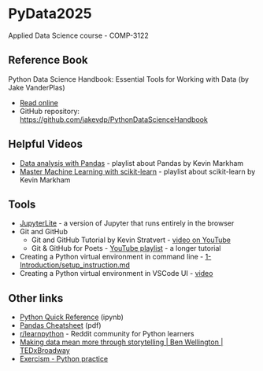 # PyData2025
Applied Data Science course - COMP-3122

## Reference Book
Python Data Science Handbook: Essential Tools for Working with Data (by Jake VanderPlas)  
- [Read online](https://jakevdp.github.io/PythonDataScienceHandbook/)
- GitHub repository: https://github.com/jakevdp/PythonDataScienceHandbook

## Helpful Videos
 - [Data analysis with Pandas](https://www.youtube.com/watch?v=yzIMircGU5I&list=PL5-da3qGB5ICCsgW1MxlZ0Hq8LL5U3u9y&index=1) - playlist about Pandas by Kevin Markham
 - [Master Machine Learning with scikit-learn](https://www.youtube.com/watch?v=vUSFLs8w_dg&list=PL5-da3qGB5IDEeI0D8Y4Z5KLVmHgpgA-6) - playlist about scikit-learn by Kevin Markham

## Tools
 - [JupyterLite](https://jupyterlite.github.io/demo/lab/index.html) - a version of Jupyter that runs entirely in the browser
 - Git and GitHub
   - Git and GitHub Tutorial by Kevin Stratvert - [video on YouTube](https://www.youtube.com/watch?v=tRZGeaHPoaw)
   - Git & GitHub for Poets - [YouTube playlist](https://www.youtube.com/playlist?list=PLRqwX-V7Uu6ZF9C0YMKuns9sLDzK6zoiV) - a longer tutorial
 - Creating a Python virtual environment in command line - [1-Introduction/setup_instruction.md](1-Introduction/setup_instruction.md)
 - Creating a Python virtual environment in VSCode UI - [video](https://drive.google.com/file/d/1la5G4q_cjCHWU4myUb5CH_rpaXdbKCG7/view?usp=drive_link)

## Other links
 - [Python Quick Reference](https://nbviewer.org/github/justmarkham/python-reference/blob/master/reference.ipynb) (ipynb)
 - [Pandas Cheatsheet](https://pandas.pydata.org/Pandas_Cheat_Sheet.pdf) (pdf)
 - [r/learnpython](https://www.reddit.com/r/learnpython/) - Reddit community for Python learners
 - [Making data mean more through storytelling | Ben Wellington | TEDxBroadway](https://www.youtube.com/watch?v=6xsvGYIxJok)
 - [Exercism - Python practice](https://exercism.org/tracks/python)

